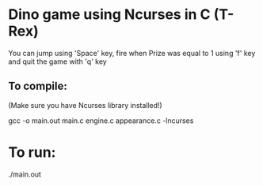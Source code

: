 # Dino game using Ncurses in C (T-Rex)

You can jump using 'Space' key, fire when Prize was equal to 1 using 'f' key and quit the game with 'q' key

## To compile:

(Make sure you have Ncurses library installed!)

gcc -o main.out main.c engine.c appearance.c -lncurses

# To run:

./main.out
